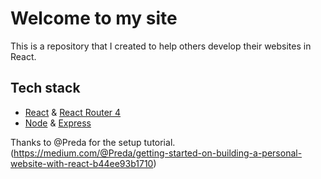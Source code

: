 # Welcome to my site
This is a repository that I created to help others develop their websites in React.



## Tech stack
* [React](https://github.com/facebook/react) & [React Router 4](https://github.com/ReactTraining/react-router)
* [Node](https://github.com/nodejs) & [Express](https://github.com/expressjs/express)



Thanks to @Preda for the setup tutorial. (https://medium.com/@Preda/getting-started-on-building-a-personal-website-with-react-b44ee93b1710)